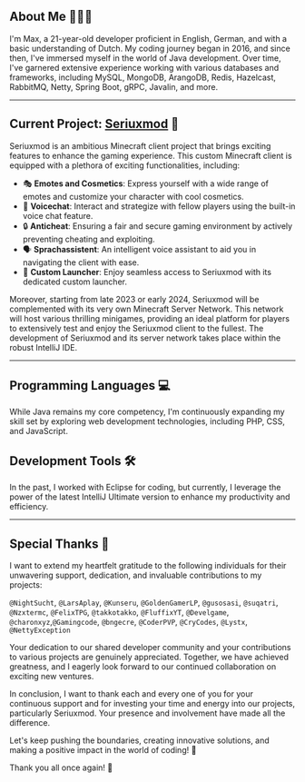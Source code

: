 ## About Me 🧑🏻‍💻

I'm Max, a 21-year-old developer proficient in English, German, and with a basic understanding of Dutch. My coding journey began in 2016, and since then, I've immersed myself in the world of Java development. Over time, I've garnered extensive experience working with various databases and frameworks, including MySQL, MongoDB, ArangoDB, Redis, Hazelcast, RabbitMQ, Netty, Spring Boot, gRPC, Javalin, and more.

---

## Current Project: [Seriuxmod](https://github.com/seriuxmod) 🚀

Seriuxmod is an ambitious Minecraft client project that brings exciting features to enhance the gaming experience. This custom Minecraft client is equipped with a plethora of exciting functionalities, including:

- 🎭 **Emotes and Cosmetics**: Express yourself with a wide range of emotes and customize your character with cool cosmetics.
- 🎤 **Voicechat**: Interact and strategize with fellow players using the built-in voice chat feature.
- 🔒 **Anticheat**: Ensuring a fair and secure gaming environment by actively preventing cheating and exploiting.
- 🗣️ **Sprachassistent**: An intelligent voice assistant to aid you in navigating the client with ease.
- 🚀 **Custom Launcher**: Enjoy seamless access to Seriuxmod with its dedicated custom launcher.

Moreover, starting from late 2023 or early 2024, Seriuxmod will be complemented with its very own Minecraft Server Network. This network will host various thrilling minigames, providing an ideal platform for players to extensively test and enjoy the Seriuxmod client to the fullest. The development of Seriuxmod and its server network takes place within the robust IntelliJ IDE.

---
## Programming Languages 💻

While Java remains my core competency, I'm continuously expanding my skill set by exploring web development technologies, including PHP, CSS, and JavaScript.

## Development Tools 🛠️

In the past, I worked with Eclipse for coding, but currently, I leverage the power of the latest IntelliJ Ultimate version to enhance my productivity and efficiency.

---
## Special Thanks 🙏

I want to extend my heartfelt gratitude to the following individuals for their unwavering support, dedication, and invaluable contributions to my projects:

``@NightSucht``, ``@LarsAplay``, ``@Kunseru``, ``@GoldenGamerLP``, ``@gusosasi``, ``@suqatri``, ``@Nzxtermc``, ``@FelixTPG``, ``@takkotakko``, 
``@FluffixYT``, ``@Develgame``, ``@charonxyz``,``@Gamingcode``, ``@bngecre``, ``@CoderPVP``, ``@CryCodes``, ``@Lystx``, ``@NettyException``

Your dedication to our shared developer community and your contributions to various projects are genuinely appreciated. Together, we have achieved greatness, and I eagerly look forward to our continued collaboration on exciting new ventures.

In conclusion, I want to thank each and every one of you for your continuous support and for investing your time and energy into our projects, particularly Seriuxmod. Your presence and involvement have made all the difference.

Let's keep pushing the boundaries, creating innovative solutions, and making a positive impact in the world of coding! 🚀

Thank you all once again! 🙏
